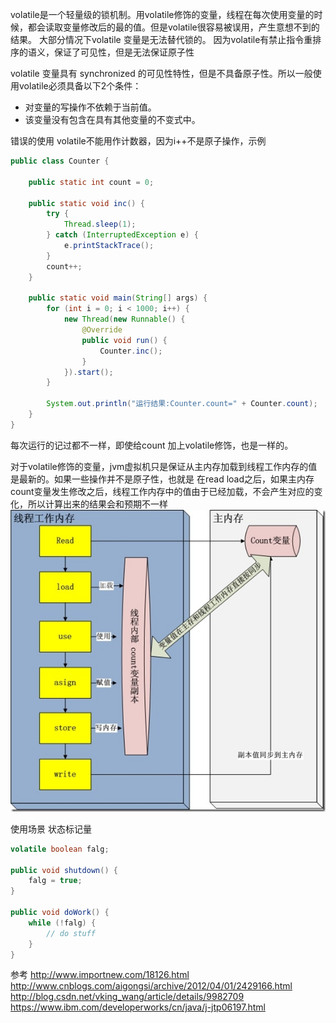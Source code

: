 volatile是一个轻量级的锁机制。用volatile修饰的变量，线程在每次使用变量的时候，都会读取变量修改后的最的值。但是volatile很容易被误用，产生意想不到的结果。
大部分情况下volatile 变量是无法替代锁的。
因为volatile有禁止指令重排序的语义，保证了可见性，但是无法保证原子性


volatile 变量具有 synchronized 的可见性特性，但是不具备原子性。所以一般使用volatile必须具备以下2个条件：
* 对变量的写操作不依赖于当前值。
* 该变量没有包含在具有其他变量的不变式中。

错误的使用
volatile不能用作计数器，因为i++不是原子操作，示例
```java
public class Counter {

	public static int count = 0;

	public static void inc() {
		try {
			Thread.sleep(1);
		} catch (InterruptedException e) {
			e.printStackTrace();
		}
		count++;
	}

	public static void main(String[] args) {
		for (int i = 0; i < 1000; i++) {
			new Thread(new Runnable() {
				@Override
				public void run() {
					Counter.inc();
				}
			}).start();
		}

		System.out.println("运行结果:Counter.count=" + Counter.count);
	}
}
```
每次运行的记过都不一样，即使给count 加上volatile修饰，也是一样的。

对于volatile修饰的变量，jvm虚拟机只是保证从主内存加载到线程工作内存的值是最新的。如果一些操作并不是原子性，也就是 在read load之后，如果主内存count变量发生修改之后，线程工作内存中的值由于已经加载，不会产生对应的变化，所以计算出来的结果会和预期不一样
![](/chapter6/641.jpg)


使用场景
状态标记量
```java
volatile boolean falg;  
  
public void shutdown() {   
    falg = true;   
}  
  
public void doWork() {   
    while (!falg) {   
        // do stuff  
    }  
}  
```

参考
http://www.importnew.com/18126.html
http://www.cnblogs.com/aigongsi/archive/2012/04/01/2429166.html
http://blog.csdn.net/vking_wang/article/details/9982709
https://www.ibm.com/developerworks/cn/java/j-jtp06197.html



